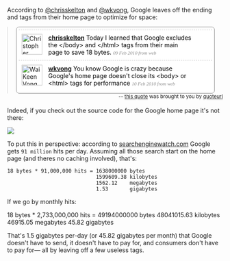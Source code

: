 According to [@chrisskelton](http://twitter.com/chrisskelton) and [@wkvong](http://twitter.com/wkvong), Google leaves off the ending </html> and </body> tags from their home page to optimize for space:

<!-- QuoteURL styled embed start --> <blockquote class="quoteurl-block" style="margin:0;padding:0;"> <ol class="quoteurl-quote" style="background-color:#fff;color:#000;padding:.4em;border:1px solid #888;-moz-border-radius: .5em;border-radius: .5em;width:90%;max-width:700px;margin:auto;"> <li class="hentry status u-chrisskelton" style="clear:both;list-style:none;padding-top:.7em;padding-bottom:.7em;border-top:1px dashed #ccc;position:relative;background-color:#fff;"> <div class="thumb vcard author" style="float:left;margin-right:1em;margin-left:.5em;"> <a class="url" href="http://twitter.com/chrisskelton"><img width="48" height="48" style="border:none;" src="http://a3.twimg.com/profile_images/678917431/me_normal.png" class="photo fn" alt="Christopher Skelton"/></a> </div> <div class="status-body" style="margin-right:30px;padding-right:1em;"> <a class="author" style="font-weight:bold;" title="Christopher Skelton" href="http://twitter.com/chrisskelton">chrisskelton</a> <span class="entry-content" style="font-style:normal">Today I learned that Google excludes the &lt;/body&gt; and &lt;/html&gt; tags from their main page to save 18 bytes.</span> <span class="meta entry-meta" style="color:#888;font-family:georgia;font-size:0.8em;font-style:italic;"> <a rel="bookmark" class="entry-date" style="color:#888;text-decoration:none;" href="http://twitter.com/chrisskelton/status/8840923332" onmouseover="this.style.textDecoration='underline';" onmouseout="this.style.textDecoration='none';"> <span title="2010-02-09 04:30:02" class="published">09 Feb 2010</span> </a> <span>from web</span> </span> </div> <div class="actions" style="position:relative;clear:both;"></div> </li> <li class="hentry status u-wkvong" style="clear:both;list-style:none;padding-top:.7em;padding-bottom:.7em;border-top:1px dashed #ccc;position:relative;background-color:#fff;"> <div class="thumb vcard author" style="float:left;margin-right:1em;margin-left:.5em;"> <a class="url" href="http://twitter.com/wkvong"><img width="48" height="48" style="border:none;" src="http://a3.twimg.com/profile_images/597087929/glider_normal.png" class="photo fn" alt="Wai Keen Vong"/></a> </div> <div class="status-body" style="margin-right:30px;padding-right:1em;"> <a class="author" style="font-weight:bold;" title="Wai Keen Vong" href="http://twitter.com/wkvong">wkvong</a> <span class="entry-content" style="font-style:normal">You know Google is crazy because Google's home page doesn't close its &lt;body&gt; or &lt;html&gt; tags for performance</span> <span class="meta entry-meta" style="color:#888;font-family:georgia;font-size:0.8em;font-style:italic;"> <a rel="bookmark" class="entry-date" style="color:#888;text-decoration:none;" href="http://twitter.com/wkvong/status/8880782944" onmouseover="this.style.textDecoration='underline';" onmouseout="this.style.textDecoration='none';"> <span title="2010-02-10 01:29:53" class="published">10 Feb 2010</span> </a> <span>from web</span> </span> </div> <div class="actions" style="position:relative;clear:both;"></div> </li> </ol> </blockquote><small class="quoteurl-cite" style="float:right;"> -- <a href="http://www.quoteurl.com/tsgrk">this quote</a> was brought to you by <a href="http://www.quoteurl.com">quoteurl</a></small> <br class="quoteurl-end" style="clear:both;" /> <!-- QuoteURL embed end -->

Indeed, if you check out the source code for the Google home page it's not there:

<img src="http://www.cs.unm.edu/~jmob/images/goog-no-htm-body.png">

To put this in perspective: according to [searchenginewatch.com](http://searchenginewatch.com/2156461) Google gets `91 million` hits per day.  Assuming all those search start on the home page (and theres no caching involved), that's:

    18 bytes * 91,000,000 hits = 1638000000 bytes
                                 1599609.38 kilobytes
                                 1562.12    megabytes
                                 1.53       gigabytes

If we go by monthly hits:


   18 bytes * 2,733,000,000 hits = 49194000000 bytes
                                   48041015.63 kilobytes
                                   46915.05    megabytes
                                   45.82       gigabytes

That's 1.5 gigabytes per-day (or 45.82 gigabytes per month) that Google doesn't have to send, it doesn't have to pay for, and consumers don't have to pay for&mdash; all by leaving off a few useless tags.
